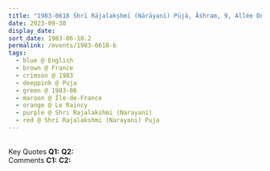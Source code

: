 ```yaml
---
title: "1983-0618 Śhrī Rājalakṣhmī (Nārāyanī) Pūjā, Āśhram, 9, Allée Du Rocher, Le Raincy (13 kms E of Paris), France"
date: 2023-09-30
display_date: 
sort_date: 1983-06-18.2
permalink: /events/1983-0618-b
tags:
  - blue @ English
  - brown @ France
  - crimson @ 1983
  - deeppink @ Puja
  - green @ 1983-06
  - maroon @ Île-de-France
  - orange @ Le Raincy
  - purple @ Shri Rajalakshmi (Narayani)
  - red @ Shri Rajalakshmi (Narayani) Puja
---
```


<br>

<wave-list>
  <list-title color="DarkSeaGreen" width="55">Key Quotes</list-title>
  <list-item color="BlanchedAlmond" width="280"><b>Q1:</b> <i></i></list-item>
  <list-item color="Lavender" width="280"><b>Q2:</b> <i></i></list-item>
</wave-list>

<br>

<wave-list>
  <list-title color="DarkSeaGreen" width="55">Comments</list-title>
  <list-item color="BlanchedAlmond" width="280"><b>C1:</b> <i></i></list-item>
  <list-item color="Lavender" width="280"><b>C2:</b> <i></i></list-item>
</wave-list>